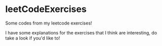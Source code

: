 # leetCodeExercises
Some codes from my leetcode exercises!

I have some explanations for the exercises that I think are interesting, do take a look if you'd like to! 
